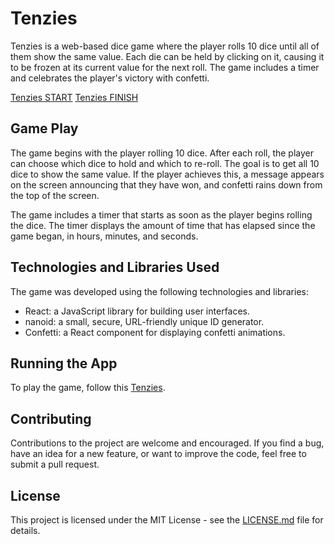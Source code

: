 # Tenzies

Tenzies is a web-based dice game where the player rolls 10 dice until all of them show the same value. Each die can be held by clicking on it, causing it to be frozen at its current value for the next roll. The game includes a timer and celebrates the player's victory with confetti.

[Tenzies START](./public/demo/demo-01.png)
[Tenzies FINISH](./public/demo/demo-02.png)

## Game Play

The game begins with the player rolling 10 dice. After each roll, the player can choose which dice to hold and which to re-roll. The goal is to get all 10 dice to show the same value. If the player achieves this, a message appears on the screen announcing that they have won, and confetti rains down from the top of the screen.

The game includes a timer that starts as soon as the player begins rolling the dice. The timer displays the amount of time that has elapsed since the game began, in hours, minutes, and seconds.

## Technologies and Libraries Used

The game was developed using the following technologies and libraries:

- React: a JavaScript library for building user interfaces.
- nanoid: a small, secure, URL-friendly unique ID generator.
- Confetti: a React component for displaying confetti animations.

## Running the App

To play the game, follow this [Tenzies](https://tenzies-hathon.netlify.app/).

## Contributing

Contributions to the project are welcome and encouraged. If you find a bug, have an idea for a new feature, or want to improve the code, feel free to submit a pull request.

## License

This project is licensed under the MIT License - see the [LICENSE.md](http://license.md/) file for details.
